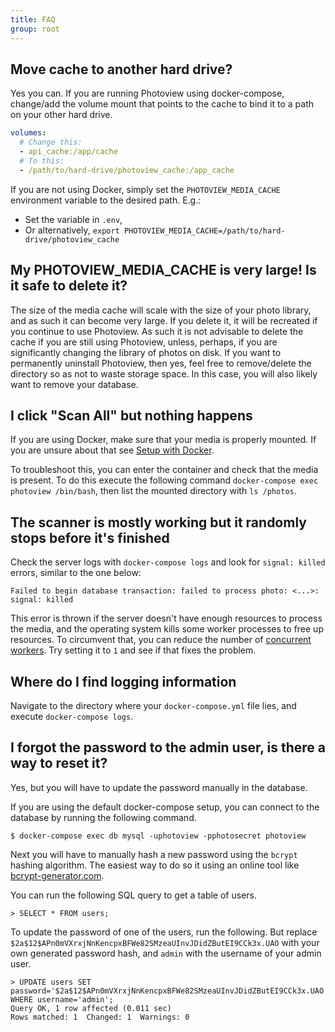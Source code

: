 ```yaml
---
title: FAQ
group: root
---
```


## Move cache to another hard drive?

Yes you can. If you are running Photoview using docker-compose, change/add the volume mount that points to the cache to bind it to a path on your other hard drive.

```yml
volumes:
  # Change this:
  - api_cache:/app/cache
  # To this:
  - /path/to/hard-drive/photoview_cache:/app_cache
```

If you are not using Docker, simply set the `PHOTOVIEW_MEDIA_CACHE` environment variable to the desired path. E.g.:

- Set the variable in `.env`,
- Or alternatively, `export PHOTOVIEW_MEDIA_CACHE=/path/to/hard-drive/photoview_cache`

## My PHOTOVIEW_MEDIA_CACHE is very large! Is it safe to delete it?

The size of the media cache will scale with the size of your photo library, and as such it can become very large.
If you delete it, it will be recreated if you continue to use Photoview.
As such it is not advisable to delete the cache if you are still using Photoview, unless, perhaps, if you are significantly changing the library of photos on disk.
If you want to permanently uninstall Photoview, then yes, feel free to remove/delete the directory so as not to waste storage space.
In this case, you will also likely want to remove your database.

## I click "Scan All" but nothing happens

If you are using Docker, make sure that your media is properly mounted. If you are unsure about that see [Setup with Docker](/docs/installation-docker/).

To troubleshoot this, you can enter the container and check that the media is present.
To do this execute the following command `docker-compose exec photoview /bin/bash`, then list the mounted directory with `ls /photos`.

## The scanner is mostly working but it randomly stops before it's finished

Check the server logs with `docker-compose logs` and look for `signal: killed` errors, similar to the one below:

```text
Failed to begin database transaction: failed to process photo: <...>: signal: killed
```

This error is thrown if the server doesn't have enough resources to process the media, and the operating system kills some worker processes to free up resources.
To circumvent that, you can reduce the number of [concurrent workers](/docs/usage-settings/#concurrent-workers).
Try setting it to `1` and see if that fixes the problem.

## Where do I find logging information

Navigate to the directory where your `docker-compose.yml` file lies, and execute `docker-compose logs`.

## I forgot the password to the admin user, is there a way to reset it?

Yes, but you will have to update the password manually in the database.

If you are using the default docker-compose setup, you can connect to the database by running the following command.

```shell
$ docker-compose exec db mysql -uphotoview -pphotosecret photoview
```

Next you will have to manually hash a new password using the `bcrypt` hashing algorithm.
The easiest way to do so it using an online tool like [bcrypt-generator.com](https://bcrypt-generator.com/).

You can run the following SQL query to get a table of users.

```shell
> SELECT * FROM users;
```

To update the password of one of the users, run the following. But replace `$2a$12$APn0mVXrxjNnKencpxBFWe82SMzeaUInvJDidZButEI9CCk3x.UAO` with your own generated password hash,
and `admin` with the username of your admin user.

```shell
> UPDATE users SET password='$2a$12$APn0mVXrxjNnKencpxBFWe82SMzeaUInvJDidZButEI9CCk3x.UAO' WHERE username='admin';
Query OK, 1 row affected (0.011 sec)
Rows matched: 1  Changed: 1  Warnings: 0
```
